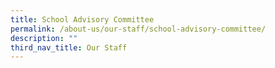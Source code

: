 ```yaml
---
title: School Advisory Committee
permalink: /about-us/our-staff/school-advisory-committee/
description: ""
third_nav_title: Our Staff
---
```

